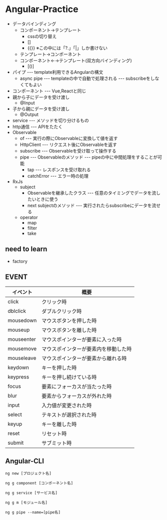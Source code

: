 # Angular-Practice

- データバインディング
  - コンポーネント→テンプレート
    - cssの切り替え
    - []
    - {{}} ※この中には「?.」「|」しか書けない
  - テンプレート→コンポーネント
  - コンポーネント←→テンプレート(双方向バインディング)
    - [()]
- パイプ --- template利用できるAngularの構文
  - async pipe --- templateの中で自動で処理される --- subscribeをしなくてもよい
- コンポーネント --- Vue,Reactと同じ
- 親から子にデータを受け渡し
  - @Input
- 子から親にデータを受け渡し
  - @Output
- service --- メソッドを切り分けるもの
- http通信 --- APIをたたく
- Observable
  - of --- 実行の際にObservableに変換して値を返す
  - HttpClient --- リクエスト後にObservableを返す
  - subscribe --- Observableを受け取って操作する
  - pipe --- Observableのメソッド --- pipeの中に中間処理をすることが可能
    - tap --- レスポンスを受け取れる
    - catchError --- エラー時の処理
- RxJs
  - subject
    - Observableを継承したクラス --- 任意のタイミングでデータを流したいときに使う
    - next subjectのメソッド --- 実行されたらsubscribeにデータを流せる
  - operator
    - map
    - filter
    - take
    
## need to learn
- factory

## EVENT
イベント|概要
---|---|
click|クリック時
dblclick|ダブルクリック時
mousedown|マウスボタンを押した時
mouseup|マウスボタンを離した時
mouseenter|マウスポインターが要素に入った時
mousemove|マウスポインターが要素内を移動した時
mouseleave|マウスポインターが要素から離れる時
keydown|キーを押した時
keypress|キーを押し続けている時
focus|要素にフォーカスが当たった時
blur|要素からフォーカスが外れた時
input|入力値が変更された時
select|テキストが選択された時
keyup|キーを離した時
reset|リセット時
submit|サブミット時
    
## Angular-CLI

```
ng new [プロジェクト名]
```
```
ng g component [コンポーネント名]
```
```
ng g service [サービス名]
```
```
ng g m [モジュール名]
```
```
ng g pipe --name=[pipe名]
```
